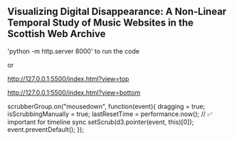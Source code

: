 ## Visualizing Digital Disappearance: A Non-Linear Temporal Study of Music Websites in the Scottish Web Archive

'python -m http.server 8000' to run the code

or

http://127.0.0.1:5500/index.html?view=top

http://127.0.0.1:5500/index.html?view=bottom


scrubberGroup.on("mousedown", function(event){
  dragging = true;
  isScrubbingManually = true;
  lastResetTime = performance.now(); // ✅ important for timeline sync
  setScrub(d3.pointer(event, this)[0]);
  event.preventDefault();
});
